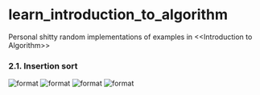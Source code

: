# learn_introduction_to_algorithm
Personal shitty random implementations of examples in &lt;&lt;Introduction to Algorithm>>

### 2.1. Insertion sort
![format](https://github.com/BHa2R00/learn_introduction_to_algorithm/blob/main/rtl/20231210013147_494x456_scrot.png)
![format](https://github.com/BHa2R00/learn_introduction_to_algorithm/blob/main/rtl/20231210013201_571x436_scrot.png)
![format](https://github.com/BHa2R00/learn_introduction_to_algorithm/blob/main/rtl/20231210035306_1575x155_scrot.png)
![format](https://github.com/BHa2R00/learn_introduction_to_algorithm/blob/main/rtl/20231210035444_1556x569_scrot.png)
